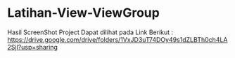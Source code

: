 # Latihan-View-ViewGroup
Hasil ScreenShot Project Dapat dilihat pada Link Berikut : 
https://drive.google.com/drive/folders/1VxJD3uT74DOy49s1dZLBTh0ch4LA2Sjl?usp=sharing
